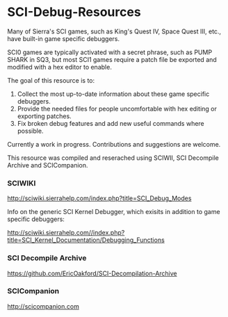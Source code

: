 # SCI-Debug-Resources

Many of Sierra's SCI games, such as King's Quest IV, Space Quest III, etc., have built-in game specific debuggers. 

SCI0 games are typically activated with a secret phrase, such as PUMP SHARK in SQ3, but most SCI1 games require a patch file be exported and modified with a hex editor to enable. 

The goal of this resource is to:

1. Collect the most up-to-date information about these game specific debuggers.
2. Provide the needed files for people uncomfortable with hex editing or exporting patches.
3. Fix broken debug features and add new useful commands where possible.

Currently a work in progress. Contributions and suggestions are welcome.

This resource was compiled and reserached using SCIWII, SCI Decompile Archive and SCICompanion.

### SCIWIKI

http://sciwiki.sierrahelp.com/index.php?title=SCI_Debug_Modes

Info on the generic SCI Kernel Debugger, which exisits in addition to game specific debuggers:

http://sciwiki.sierrahelp.com//index.php?title=SCI_Kernel_Documentation/Debugging_Functions

### SCI Decompile Archive

https://github.com/EricOakford/SCI-Decompilation-Archive

### SCICompanion

http://scicompanion.com
